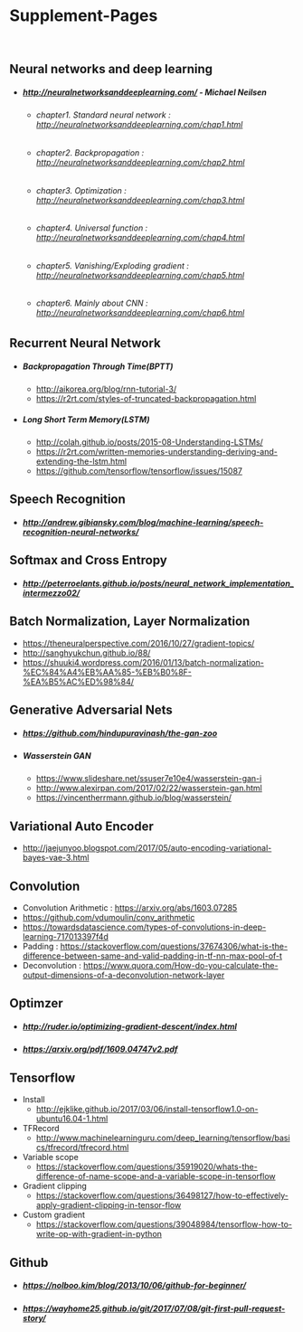 # Supplement-Pages
<br/>

Neural networks and deep learning
---------------------------------
* ##### http://neuralnetworksanddeeplearning.com/ - Michael Neilsen
  + ###### chapter1. Standard neural network : http://neuralnetworksanddeeplearning.com/chap1.html
  + ###### chapter2. Backpropagation : http://neuralnetworksanddeeplearning.com/chap2.html
  + ###### chapter3. Optimization : http://neuralnetworksanddeeplearning.com/chap3.html
  + ###### chapter4. Universal function : http://neuralnetworksanddeeplearning.com/chap4.html
  + ###### chapter5. Vanishing/Exploding gradient : http://neuralnetworksanddeeplearning.com/chap5.html
  + ###### chapter6. Mainly about CNN : http://neuralnetworksanddeeplearning.com/chap6.html

Recurrent Neural Network
------------------------
* ##### Backpropagation Through Time(BPTT)
  + http://aikorea.org/blog/rnn-tutorial-3/
  + https://r2rt.com/styles-of-truncated-backpropagation.html
* ##### Long Short Term Memory(LSTM)
  + http://colah.github.io/posts/2015-08-Understanding-LSTMs/
  + https://r2rt.com/written-memories-understanding-deriving-and-extending-the-lstm.html
  + https://github.com/tensorflow/tensorflow/issues/15087

Speech Recognition
------------------
* ##### http://andrew.gibiansky.com/blog/machine-learning/speech-recognition-neural-networks/

Softmax and Cross Entropy
-------------------------
* ##### http://peterroelants.github.io/posts/neural_network_implementation_intermezzo02/

Batch Normalization, Layer Normalization
----------------------------------------
* https://theneuralperspective.com/2016/10/27/gradient-topics/
* http://sanghyukchun.github.io/88/
* https://shuuki4.wordpress.com/2016/01/13/batch-normalization-%EC%84%A4%EB%AA%85-%EB%B0%8F-%EA%B5%AC%ED%98%84/

Generative Adversarial Nets
-----------------------------------
* ##### https://github.com/hindupuravinash/the-gan-zoo
* ##### Wasserstein GAN
  + https://www.slideshare.net/ssuser7e10e4/wasserstein-gan-i
  + http://www.alexirpan.com/2017/02/22/wasserstein-gan.html
  + https://vincentherrmann.github.io/blog/wasserstein/

Variational Auto Encoder
------------------------
* http://jaejunyoo.blogspot.com/2017/05/auto-encoding-variational-bayes-vae-3.html

Convolution
-----------
* Convolution Arithmetic : https://arxiv.org/abs/1603.07285
* https://github.com/vdumoulin/conv_arithmetic
* https://towardsdatascience.com/types-of-convolutions-in-deep-learning-717013397f4d
* Padding : https://stackoverflow.com/questions/37674306/what-is-the-difference-between-same-and-valid-padding-in-tf-nn-max-pool-of-t
* Deconvolution : https://www.quora.com/How-do-you-calculate-the-output-dimensions-of-a-deconvolution-network-layer

Optimzer
--------
* ##### http://ruder.io/optimizing-gradient-descent/index.html
* ##### https://arxiv.org/pdf/1609.04747v2.pdf

Tensorflow 
------------------
* Install
  + http://ejklike.github.io/2017/03/06/install-tensorflow1.0-on-ubuntu16.04-1.html
* TFRecord
  + http://www.machinelearninguru.com/deep_learning/tensorflow/basics/tfrecord/tfrecord.html
* Variable scope
  + https://stackoverflow.com/questions/35919020/whats-the-difference-of-name-scope-and-a-variable-scope-in-tensorflow
* Gradient clipping
  + https://stackoverflow.com/questions/36498127/how-to-effectively-apply-gradient-clipping-in-tensor-flow
* Custom gradient
  + https://stackoverflow.com/questions/39048984/tensorflow-how-to-write-op-with-gradient-in-python

Github
------
* ##### https://nolboo.kim/blog/2013/10/06/github-for-beginner/
* ##### https://wayhome25.github.io/git/2017/07/08/git-first-pull-request-story/
